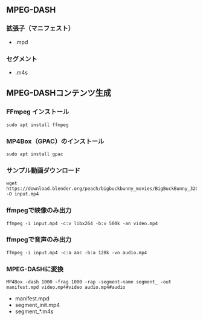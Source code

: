 ## MPEG-DASH
### 拡張子（マニフェスト）
- .mpd
### セグメント
- .m4s

## MPEG-DASHコンテンツ生成
### FFmpeg インストール
```
sudo apt install ffmpeg
```
### MP4Box（GPAC）のインストール
```
sudo apt install gpac
```
### サンプル動画ダウンロード
```
wget https://download.blender.org/peach/bigbuckbunny_movies/BigBuckBunny_320x180.mp4 -O input.mp4
```

### ffmpegで映像のみ出力
```
ffmpeg -i input.mp4 -c:v libx264 -b:v 500k -an video.mp4
```
### ffmpegで音声のみ出力
```
ffmpeg -i input.mp4 -c:a aac -b:a 128k -vn audio.mp4
```
### MPEG-DASHに変換
```
MP4Box -dash 1000 -frag 1000 -rap -segment-name segment_ -out manifest.mpd video.mp4#video audio.mp4#audio
```
- manifest.mpd
- segment_init.mp4
- segment_*.m4s
